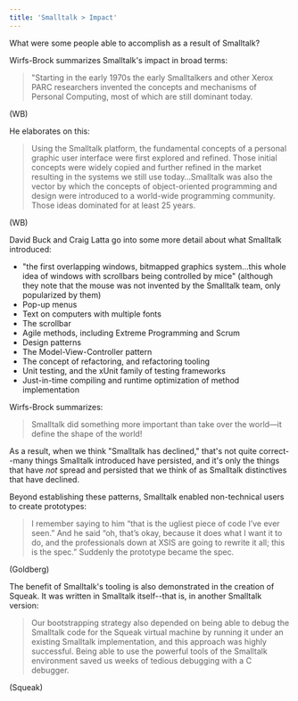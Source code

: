 ```yaml
---
title: 'Smalltalk > Impact'
---
```


What were some people able to accomplish as a result of Smalltalk?

Wirfs-Brock summarizes Smalltalk's impact in broad terms:

> "Starting in the early 1970s the early Smalltalkers and other Xerox PARC researchers invented the concepts and mechanisms of Personal Computing, most of which are still dominant today.

(WB)

He elaborates on this:

> Using the Smalltalk platform, the fundamental concepts of a personal graphic user interface were first explored and refined. Those initial concepts were widely copied and further refined in the market resulting in the systems we still use today…Smalltalk was also the vector by which the concepts of object-oriented programming and design were introduced to a world-wide programming community. Those ideas dominated for at least 25 years.

(WB)

David Buck and Craig Latta go into some more detail about what Smalltalk introduced:

- "the first overlapping windows, bitmapped graphics system…this whole idea of windows with scrollbars being controlled by mice" (although they note that the mouse was not invented by the Smalltalk team, only popularized by them)
- Pop-up menus
- Text on computers with multiple fonts
- The scrollbar
- Agile methods, including Extreme Programming and Scrum
- Design patterns
- The Model-View-Controller pattern
- The concept of refactoring, and refactoring tooling
- Unit testing, and the xUnit family of testing frameworks
- Just-in-time compiling and runtime optimization of method implementation

Wirfs-Brock summarizes:

> Smalltalk did something more important than take over the world—it define the shape of the world!

As a result, when we think "Smalltalk has declined," that's not quite correct--many things Smalltalk introduced have persisted, and it's only the things that have *not* spread and persisted that we think of as Smalltalk distinctives that have declined.

Beyond establishing these patterns, Smalltalk enabled non-technical users to create prototypes:

> I remember saying to him “that is the ugliest piece of code I’ve ever seen.” And he said “oh, that’s okay, because it does what I want it to do, and the professionals down at XSIS are going to rewrite it all; this is the spec.” Suddenly the prototype became the spec.

(Goldberg)

The benefit of Smalltalk's tooling is also demonstrated in the creation of Squeak. It was written in Smalltalk itself--that is, in another Smalltalk version:

> Our bootstrapping strategy also depended on being able to debug the Smalltalk code for the Squeak virtual machine by running it under an existing Smalltalk implementation, and this approach was highly successful. Being able to use the powerful tools of the Smalltalk environment saved us weeks of tedious debugging with a C debugger.

(Squeak)
